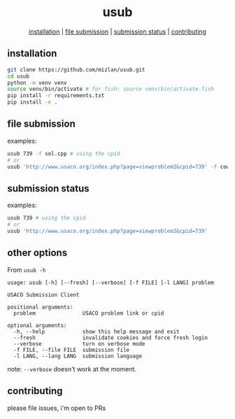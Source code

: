 <div align="center">

# usub

[installation](#installation) | [file submission](#file-submission) | [submission status](#submission-status) | [contributing](#contributing)

</div>

## installation

``` sh
git clone https://github.com/mizlan/usub.git
cd usub
python -m venv venv
source venv/bin/activate # for fish: source venv/bin/activate.fish
pip install -r requirements.txt
pip install -e .
```

## file submission

examples:

``` sh
usub 739 -f sol.cpp # using the cpid
# or
usub 'http://www.usaco.org/index.php?page=viewproblem2&cpid=739' -f cownomics.cpp -l cpp11
```

## submission status

examples:

``` sh
usub 739 # using the cpid
# or
usub 'http://www.usaco.org/index.php?page=viewproblem2&cpid=739'
```

## other options

From `usub -h`

```
usage: usub [-h] [--fresh] [--verbose] [-f FILE] [-l LANG] problem

USACO Submission Client

positional arguments:
  problem               USACO problem link or cpid

optional arguments:
  -h, --help            show this help message and exit
  --fresh               invalidate cookies and force fresh login
  --verbose             turn on verbose mode
  -f FILE, --file FILE  submission file
  -l LANG, --lang LANG  submission language
```

note: `--verbose` doesn't work at the moment.

## contributing

please file issues, i'm open to PRs

